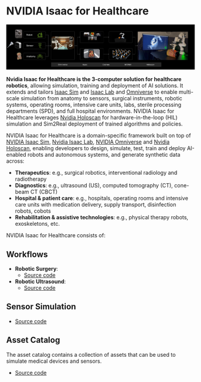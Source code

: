 # NVIDIA Isaac for Healthcare

![ISAAC for Healthcare](../docs/source/isaac-for-healthcare-cover.jpg)

**Nvidia Isaac for Healthcare is the 3-computer solution for healthcare robotics**, allowing simulation, training and deployment of AI solutions. It extends and tailors [Isaac Sim](https://developer.nvidia.com/isaac-sim) and [Isaac Lab](https://developer.nvidia.com/isaac-lab) and [Omniverse](https://www.nvidia.com/en-us/omniverse/) to enable multi-scale simulation from anatomy to sensors, surgical instruments, robotic systems, operating rooms, intensive care units, labs, sterile processing departments (SPD), and full hospital environments. NVIDIA Isaac for Healthcare leverages [Nvidia Holoscan](https://github.com/nvidia-holoscan) for hardware-in-the-loop (HIL) simulation and Sim2Real deployment of trained algorithms and policies.

NVIDIA Isaac for Healthcare is a domain-specific framework built on top of [NVIDIA Isaac Sim](https://developer.nvidia.com/isaac-sim), [Nvidia Isaac Lab](https://developer.nvidia.com/isaac/lab), [NVIDIA Omniverse](https://www.nvidia.com/en-us/omniverse/) and [Nvidia Holoscan](https://github.com/nvidia-holoscan), enabling developers to design, simulate, test, train and deploy AI-enabled robots and autonomous systems, and generate synthetic data across:
- **Therapeutics**: e.g., surgical robotics, interventional radiology and radiotherapy
- **Diagnostics**: e.g., ultrasound (US), computed tomography (CT), cone-beam CT (CBCT)
- **Hospital & patient care**: e.g., hospitals, operating rooms and intensive care units with medication delivery, supply transport, disinfection robots, cobots
- **Rehabilitation & assistive technologies**: e.g., physical therapy robots, exoskeletons, etc.


NVIDIA Isaac for Healthcare consists of:

## Workflows

* **Robotic Surgery**:
    * [Source code](https://github.com/isaac-for-healthcare/i4h-workflows/tree/main/workflows/robotic_surgery)
* **Robotic Ultrasound**:
    * [Source code](https://github.com/isaac-for-healthcare/i4h-workflows/tree/main/workflows/robotic_ultrasound)

## Sensor Simulation

* [Source code](https://github.com/isaac-for-healthcare/i4h-sensor-simulation)

## Asset Catalog

The asset catalog contains a collection of assets that can be used to simulate medical devices and sensors.
* [Source code](https://github.com/isaac-for-healthcare/i4h-asset-catalog)
